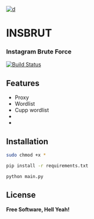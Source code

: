 [![d](https://helios-i.mashable.com/imagery/articles/05a8QemoAVg1F6idrbKCcl8/hero-image.fill.size_1248x702.v1671479522.jpg "d")](http://https://helios-i.mashable.com/imagery/articles/05a8QemoAVg1F6idrbKCcl8/hero-image.fill.size_1248x702.v1671479522.jpg "d")
# INSBRUT
### Instagram Brute Force

[![Build Status](https://travis-ci.org/joemccann/dillinger.svg?branch=master)](https://travis-ci.org/joemccann/dillinger)




## Features

- Proxy
- Wordlist
- Cupp wordlist
- 
- 

## Installation

```sh
sudo chmod +x *
```
```sh
pip install -r requirements.txt
```
```sh
python main.py
```




## License


**Free Software, Hell Yeah!**

[//]: # (These are reference links used in the body of this note and get stripped out when the markdown processor does its job. There is no need to format nicely because it shouldn't be seen. Thanks SO - http://stackoverflow.com/questions/4823468/store-comments-in-markdown-syntax)

   [dill]: <https://github.com/joemccann/dillinger>
   [git-repo-url]: <https://github.com/joemccann/dillinger.git>
   [john gruber]: <http://daringfireball.net>
   [df1]: <http://daringfireball.net/projects/markdown/>
   [markdown-it]: <https://github.com/markdown-it/markdown-it>
   [Ace Editor]: <http://ace.ajax.org>
   [node.js]: <http://nodejs.org>
   [Twitter Bootstrap]: <http://twitter.github.com/bootstrap/>
   [jQuery]: <http://jquery.com>
   [@tjholowaychuk]: <http://twitter.com/tjholowaychuk>
   [express]: <http://expressjs.com>
   [AngularJS]: <http://angularjs.org>
   [Gulp]: <http://gulpjs.com>

   [PlDb]: <https://github.com/joemccann/dillinger/tree/master/plugins/dropbox/README.md>
   [PlGh]: <https://github.com/joemccann/dillinger/tree/master/plugins/github/README.md>
   [PlGd]: <https://github.com/joemccann/dillinger/tree/master/plugins/googledrive/README.md>
   [PlOd]: <https://github.com/joemccann/dillinger/tree/master/plugins/onedrive/README.md>
   [PlMe]: <https://github.com/joemccann/dillinger/tree/master/plugins/medium/README.md>
   [PlGa]: <https://github.com/RahulHP/dillinger/blob/master/plugins/googleanalytics/README.md>
